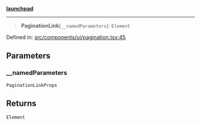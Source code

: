 [**launchpad**](index.md)

***

> **PaginationLink**(`__namedParameters`): `Element`

Defined in: [src/components/ui/pagination.tsx:45](https://github.com/victorbratov/launchpad/blob/76a3946e066bd4867b4d8959b0de6dc2965f2137/src/components/ui/pagination.tsx#L45)

## Parameters

### \_\_namedParameters

`PaginationLinkProps`

## Returns

`Element`

